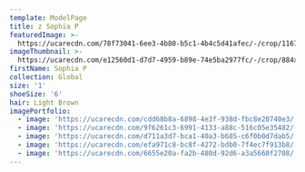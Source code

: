 ```yaml
---
template: ModelPage
title: z Sophia P
featuredImage: >-
  https://ucarecdn.com/78f73041-6ee3-4b80-b5c1-4b4c5d41afec/-/crop/1167x754/0,477/-/preview/
imageThumbnail: >-
  https://ucarecdn.com/e12560d1-d7d7-4959-b89e-74e5ba2977fc/-/crop/884x1202/265,0/-/preview/
firstName: Sophia P
collection: Global
size: '1'
shoeSize: '6'
hair: Light Brown
imagePortfolio:
  - image: 'https://ucarecdn.com/cdd68b8a-6898-4e3f-938d-fbc8e20740e3/'
  - image: 'https://ucarecdn.com/9f6261c3-6991-4133-a88c-516c05e35482/'
  - image: 'https://ucarecdn.com/d711a3d7-bca1-40a3-b685-c6f0b0d7dab5/'
  - image: 'https://ucarecdn.com/efa971c8-bc8f-4272-bdb0-7f4ec7f913b8/'
  - image: 'https://ucarecdn.com/6655e20a-fa2b-480d-92d6-a3a5660f2708/'
---
```


